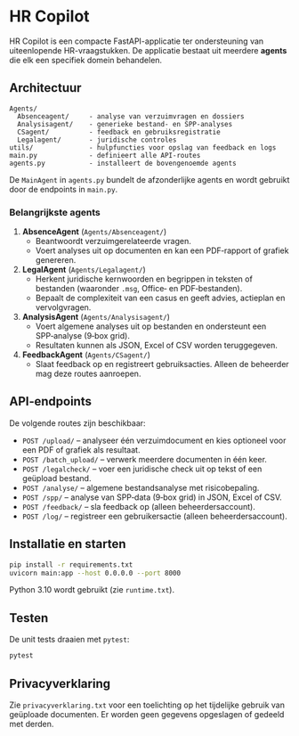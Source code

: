 # HR Copilot

HR Copilot is een compacte FastAPI-applicatie ter ondersteuning van uiteenlopende HR-vraagstukken. De applicatie bestaat uit meerdere **agents** die elk een specifiek domein behandelen.

## Architectuur

```
Agents/
  Absenceagent/     - analyse van verzuimvragen en dossiers
  Analysisagent/    - generieke bestand‑ en SPP‑analyses
  CSagent/          - feedback en gebruiksregistratie
  Legalagent/       - juridische controles
utils/              - hulpfuncties voor opslag van feedback en logs
main.py             - definieert alle API‑routes
agents.py           - installeert de bovengenoemde agents
```

De `MainAgent` in `agents.py` bundelt de afzonderlijke agents en wordt gebruikt door de endpoints in `main.py`.

### Belangrijkste agents

1. **AbsenceAgent** (`Agents/Absenceagent/`)
   - Beantwoordt verzuimgerelateerde vragen.
   - Voert analyses uit op documenten en kan een PDF‑rapport of grafiek genereren.
2. **LegalAgent** (`Agents/Legalagent/`)
   - Herkent juridische kernwoorden en begrippen in teksten of bestanden (waaronder `.msg`, Office‑ en PDF‑bestanden).
   - Bepaalt de complexiteit van een casus en geeft advies, actieplan en vervolgvragen.
3. **AnalysisAgent** (`Agents/Analysisagent/`)
   - Voert algemene analyses uit op bestanden en ondersteunt een SPP‑analyse (9‑box grid).
   - Resultaten kunnen als JSON, Excel of CSV worden teruggegeven.
4. **FeedbackAgent** (`Agents/CSagent/`)
   - Slaat feedback op en registreert gebruiksacties. Alleen de beheerder mag deze routes aanroepen.

## API‑endpoints

De volgende routes zijn beschikbaar:

- `POST /upload/` – analyseer één verzuimdocument en kies optioneel voor een PDF of grafiek als resultaat.
- `POST /batch_upload/` – verwerk meerdere documenten in één keer.
- `POST /legalcheck/` – voer een juridische check uit op tekst of een geüpload bestand.
- `POST /analyse/` – algemene bestandsanalyse met risicobepaling.
- `POST /spp/` – analyse van SPP‑data (9‑box grid) in JSON, Excel of CSV.
- `POST /feedback/` – sla feedback op (alleen beheerdersaccount).
- `POST /log/` – registreer een gebruikersactie (alleen beheerdersaccount).

## Installatie en starten

```bash
pip install -r requirements.txt
uvicorn main:app --host 0.0.0.0 --port 8000
```

Python 3.10 wordt gebruikt (zie `runtime.txt`).

## Testen

De unit tests draaien met `pytest`:

```bash
pytest
```

## Privacyverklaring

Zie `privacyverklaring.txt` voor een toelichting op het tijdelijke gebruik van geüploade documenten. Er worden geen gegevens opgeslagen of gedeeld met derden.
